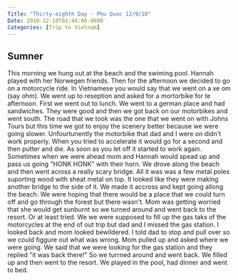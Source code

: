 ```yaml
---
Title: "Thirty-eighth Day - Phu Quoc 12/9/10"
Date: 2010-12-10T02:44:00-0600
Categories: [Trip to Vietnam]
---
```


## Sumner

This morning we hung out at the beach and the swiming pool. Hannah
played with her Norwegen friends. Then for the afternoon we decided to
go on a motorcycle ride. In Vietnamese you would say that we went on a
xe om (say ohm). We went up to reseption and asked for a mortorbike for
te afternoon. First we went out to lunch. We went to a german place and
had sandwiches. They were good and then we got back on our motorbikes
and went south. The road that we took was the one that we went on with
Johns Tours but this time we got to enjoy the scenery better because we
were going slower. Unfourtunently the motorbike that dad and I were on
didn't work properly. When you tried to accelerate it would go for a
second and then putter and die. As soon as you let off it started to
work again. Sometimes when we were ahead mom and Hannah would spead up
and pass us going "HONK HONK" with their horn. We drove along the beach
and then went across a really scary bridge. All it was was a few metal
poles suporting wood with sheat metal on top. It looked like they were
making another bridge to the side of it. We made it accross and kept
going allong the beach. We were hoping that there would be a place that
we could turn off and go through the forest but there wasn't. Mom was
getting worried that she would get sunburnt so we turned around and went
back to the resort. Or at least tried. We we were supposed to fill up
the gas taks of the motorcycles at the end of out trip but dad and I
missed the gas station. I looked back and mom looked bewildered. I told
dad to stop and pull over so we could figgure out what was wrong. Mom
pulled up and asked where we were going. We said that we were looking
for the gas station and they replied "it was back there!" So we turrned
around and went back. We filled up and then went to the resort. We
played in the pool, had dinner and went to bed.
